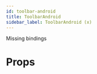 ```yaml
---
id: toolbar-android
title: ToolbarAndroid
sidebar_label: ToolbarAndroid (x)
---
```


Missing bindings

# Props
